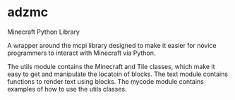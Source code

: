 # adzmc
Minecraft Python Library

A wrapper around the mcpi library designed to make it easier for novice programmers to interact with Minecraft via Python.

The utils module contains the Minecraft and Tile classes, which make it easy to get and manipulate the locatoin of blocks.
The text module contains functions to render text using blocks.
The mycode module contains examples of how to use the utils classes.
